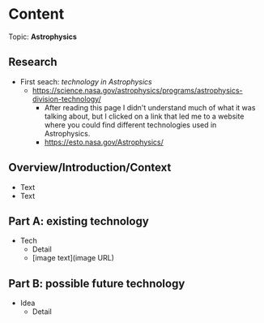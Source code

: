# Content
Topic: **Astrophysics**

## Research
* First seach: *technology in Astrophysics*
  * https://science.nasa.gov/astrophysics/programs/astrophysics-division-technology/
    * After reading this page I didn't understand much of what it was talking about, but I clicked on a link that led me to a website where you could find different technologies used in Astrophysics.
    * https://esto.nasa.gov/Astrophysics/


## Overview/Introduction/Context
* Text
* Text

## Part A: existing technology
* Tech
  * Detail
  * [image text](image URL)

## Part B: possible future technology
* Idea
  * Detail
